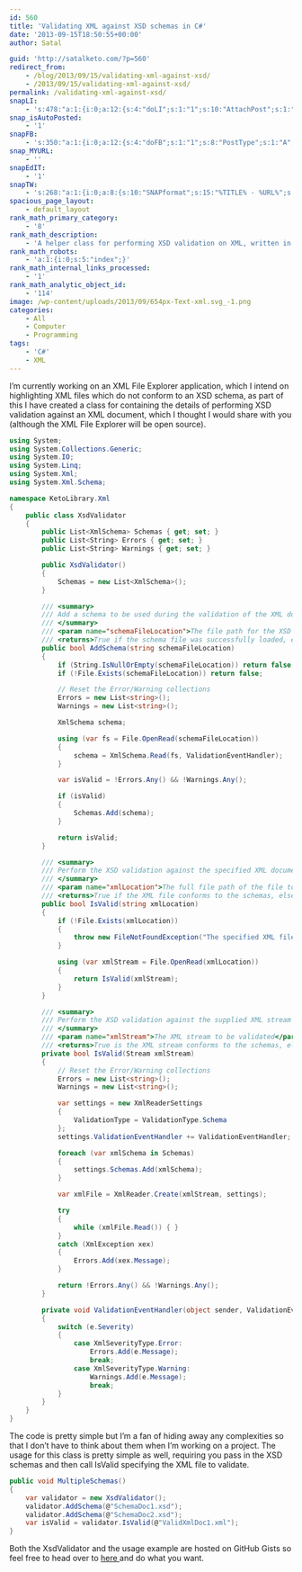 ```yaml
---
id: 560
title: 'Validating XML against XSD schemas in C#'
date: '2013-09-15T18:50:55+00:00'
author: Satal

guid: 'http://satalketo.com/?p=560'
redirect_from:
    - /blog/2013/09/15/validating-xml-against-xsd/
    - /2013/09/15/validating-xml-against-xsd/
permalink: /validating-xml-against-xsd/
snapLI:
    - 's:478:"a:1:{i:0;a:12:{s:4:"doLI";s:1:"1";s:10:"AttachPost";s:1:"1";s:10:"SNAPformat";s:27:"New post  - %TITLE% (%URL%)";s:11:"SNAPformatT";s:18:"New Post - %TITLE%";s:11:"isPrePosted";s:1:"1";s:8:"isPosted";s:1:"1";s:4:"pgID";s:123:"http://www.linkedin.com/updates?discuss=&amp;scope=25932443&amp;stype=M&amp;topic=5785082122888818688&amp;type=U&amp;a=Ac66";s:5:"pDate";s:19:"2013-09-15 18:50:59";s:9:"isAutoImg";s:1:"A";s:8:"imgToUse";b:0;s:9:"isAutoURL";s:1:"A";s:8:"urlToUse";b:0;}}";'
snap_isAutoPosted:
    - '1'
snapFB:
    - 's:350:"a:1:{i:0;a:12:{s:4:"doFB";s:1:"1";s:8:"PostType";s:1:"A";s:10:"AttachPost";s:1:"1";s:10:"SNAPformat";s:18:"New post - %TITLE%";s:11:"isPrePosted";s:1:"1";s:8:"isPosted";s:1:"1";s:4:"pgID";s:27:"605595058_10151566215040059";s:5:"pDate";s:19:"2013-09-15 18:50:59";s:9:"isAutoImg";s:1:"A";s:8:"imgToUse";b:0;s:9:"isAutoURL";s:1:"A";s:8:"urlToUse";b:0;}}";'
snap_MYURL:
    - ''
snapEdIT:
    - '1'
snapTW:
    - 's:268:"a:1:{i:0;a:8:{s:10:"SNAPformat";s:15:"%TITLE% - %URL%";s:8:"attchImg";s:1:"1";s:9:"isAutoImg";s:1:"A";s:8:"imgToUse";s:0:"";s:9:"msgFormat";s:59:"New post (%TITLE%) has been published on %SITENAME% - %URL%";s:9:"isAutoURL";s:1:"A";s:8:"urlToUse";s:0:"";s:2:"do";i:0;}}";'
spacious_page_layout:
    - default_layout
rank_math_primary_category:
    - '8'
rank_math_description:
    - 'A helper class for performing XSD validation on XML, written in C#'
rank_math_robots:
    - 'a:1:{i:0;s:5:"index";}'
rank_math_internal_links_processed:
    - '1'
rank_math_analytic_object_id:
    - '114'
image: /wp-content/uploads/2013/09/654px-Text-xml.svg_-1.png
categories:
    - All
    - Computer
    - Programming
tags:
    - 'C#'
    - XML
---
```


I’m currently working on an XML File Explorer application, which I intend on highlighting XML files which do not conform to an XSD schema, as part of this I have created a class for containing the details of performing XSD validation against an XML document, which I thought I would share with you (although the XML File Explorer will be open source).

```csharp
using System;
using System.Collections.Generic;
using System.IO;
using System.Linq;
using System.Xml;
using System.Xml.Schema;

namespace KetoLibrary.Xml
{
    public class XsdValidator
    {
        public List<XmlSchema> Schemas { get; set; }
        public List<String> Errors { get; set; }
        public List<String> Warnings { get; set; }

        public XsdValidator()
        {
            Schemas = new List<XmlSchema>();
        }

        /// <summary>
        /// Add a schema to be used during the validation of the XML document
        /// </summary>
        /// <param name="schemaFileLocation">The file path for the XSD schema file to be added for validation</param>
        /// <returns>True if the schema file was successfully loaded, else false (if false, view Errors/Warnings for reason why)</returns>
        public bool AddSchema(string schemaFileLocation)
        {
            if (String.IsNullOrEmpty(schemaFileLocation)) return false;
            if (!File.Exists(schemaFileLocation)) return false;

            // Reset the Error/Warning collections
            Errors = new List<string>();
            Warnings = new List<string>();

            XmlSchema schema;

            using (var fs = File.OpenRead(schemaFileLocation))
            {
                schema = XmlSchema.Read(fs, ValidationEventHandler);
            }

            var isValid = !Errors.Any() && !Warnings.Any();

            if (isValid)
            {
                Schemas.Add(schema);
            }

            return isValid;
        }

        /// <summary>
        /// Perform the XSD validation against the specified XML document
        /// </summary>
        /// <param name="xmlLocation">The full file path of the file to be validated</param>
        /// <returns>True if the XML file conforms to the schemas, else false</returns>
        public bool IsValid(string xmlLocation)
        {
            if (!File.Exists(xmlLocation))
            {
                throw new FileNotFoundException("The specified XML file does not exist", xmlLocation);
            }

            using (var xmlStream = File.OpenRead(xmlLocation))
            {
                return IsValid(xmlStream);
            }
        }

        /// <summary>
        /// Perform the XSD validation against the supplied XML stream
        /// </summary>
        /// <param name="xmlStream">The XML stream to be validated</param>
        /// <returns>True is the XML stream conforms to the schemas, else false</returns>
        private bool IsValid(Stream xmlStream)
        {
            // Reset the Error/Warning collections
            Errors = new List<string>();
            Warnings = new List<string>();

            var settings = new XmlReaderSettings
            {
                ValidationType = ValidationType.Schema
            };
            settings.ValidationEventHandler += ValidationEventHandler;

            foreach (var xmlSchema in Schemas)
            {
                settings.Schemas.Add(xmlSchema);
            }

            var xmlFile = XmlReader.Create(xmlStream, settings);

            try
            {
                while (xmlFile.Read()) { }
            }
            catch (XmlException xex)
            {
                Errors.Add(xex.Message);
            }

            return !Errors.Any() && !Warnings.Any();
        }

        private void ValidationEventHandler(object sender, ValidationEventArgs e)
        {
            switch (e.Severity)
            {
                case XmlSeverityType.Error:
                    Errors.Add(e.Message);
                    break;
                case XmlSeverityType.Warning:
                    Warnings.Add(e.Message);
                    break;
            }
        }
    }
}
```

The code is pretty simple but I’m a fan of hiding away any complexities so that I don’t have to think about them when I’m working on a project. The usage for this class is pretty simple as well, requiring you pass in the XSD schemas and then call IsValid specifying the XML file to validate.

```csharp
public void MultipleSchemas()
{
    var validator = new XsdValidator();
    validator.AddSchema(@"SchemaDoc1.xsd");
    validator.AddSchema(@"SchemaDoc2.xsd");
    var isValid = validator.IsValid(@"ValidXmlDoc1.xml");
}
```

Both the XsdValidator and the usage example are hosted on GitHub Gists so feel free to head over to [here ](https://gist.github.com/Satal/6573330 "XsdValidator")and do what you want.